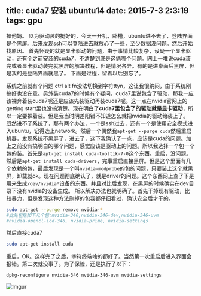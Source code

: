 title: cuda7 安装 ubuntu14
date: 2015-7-3 2:3:19
tags: gpu 
---

操他妈。
以为驱动装的挺好的，今天一开机，卧槽，ubuntu进不去了，登陆界面是个黑屏。后来发现ssh可以登陆进去就放心了一些，至少数据没问题。然后开始找原因。
首先怀疑的就是显卡驱动的问题，由于事情比较复杂，设疑一个显卡驱动，还有个之前安装的cuda7，不清楚到底是这俩哪个问题。网上一堆说cuda装完或者显卡驱动装完就黑屏的解决教程，但是情况各异。有的是进桌面后黑屏，但是我的是登陆界面就黑了。
下面是过程，留着以后别忘了。
<!--more-->
系统之前就有个问题 ctrl alt fn没法切换到字符ttyn，这让我很纳闷，由于系统刚搞好也没在意。另外装cuda7的时候有个疑问，cuda7里说包含了驱动，那我一应该裸奔着装cuda7呢还是应该先装驱动再装cuda7呢。这一点在nvidia官网上的getting start里也没搞清楚。现在明白了**cuda7里包含了的驱动就是显卡驱动**，所以一定要裸着装。但是我当时阴差阳错不知道怎么就把nvidia的驱动给装上了。
既然进不了系统了，那有两个办法，一个是ssh过去，还有一个是使用安全模式进入ubuntu，记得选上network。然后一个偶然我`apt-get --purge cuda`然后重启机器，发现系统不黑屏了，进去了，这下我确认了一点，应该是cuda的问题。加上之前没有搞明白的哪个问题，感觉应该是驱动上的问题。所以我选择一个包一个包的装。首先是`apt-get install cuda-tooltik-7-0`这个东西。重启，没问题。然后是`apt-get install cuda-drivers`，完事重启直接黑屏。但是这个里面有几个依赖的包，最后发现是一个叫`nvidia-modprobe`的包的问题，只要装上这个就黑屏，卸载就ok。现在问题彻底确认了，就是driver的问题。这个东西网上查了下是用来生成`/dev/nvidia*`设备的东西。并且对比后发现，在黑屏的时候确实在dev目录下没有nvidia的设备生成。
所以解决办法也就明确了。首先干掉现有驱动，比较暴力，但是发现这种方法删掉的包我都仔细看过，确认安全后才干的。

```bash
sudo apt-get --purge remove nvidia-*
#此处包括如下几个包:nvidia-346,nvidia-346-dev,nvidia-346-uvm
#nvidia-opencl-icd-346, nvidia-prime, nvidia-settings

```

然后直接cuda7

```bash
sudo apt-get install cuda
```

重启，OK。这样完了之后，字符终端啥的都好了。当然第一次重启后进入界面会报错。第二次就没事了。为了保险，还是执行了以下：

```bash
dpkg-reconfigure nvidia-346 nvidia-346-uvm nvidia-settings
```

![Imgur](http://ppdg.ml/5jOLne2.png)
